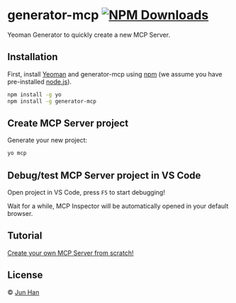 # generator-mcp [![NPM Downloads](https://img.shields.io/npm/d18m/generator-mcp)](https://npmjs.org/package/generator-mcp)

Yeoman Generator to quickly create a new MCP Server.

## Installation

First, install [Yeoman](http://yeoman.io) and generator-mcp using [npm](https://www.npmjs.com/) (we assume you have pre-installed [node.js](https://nodejs.org/)).

```bash
npm install -g yo
npm install -g generator-mcp
```

## Create MCP Server project

Generate your new project:

```bash
yo mcp
```

## Debug/test MCP Server project in VS Code

Open project in VS Code, press `F5` to start debugging!

Wait for a while, MCP Inspector will be automatically opened in your default browser.

## Tutorial

[Create your own MCP Server from scratch!](https://dev.to/formulahendry/create-your-own-mcp-server-from-scratch-38k6)

## License

 © [Jun Han](https://github.com/formulahendry)
